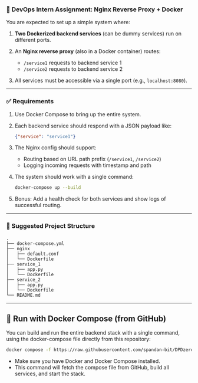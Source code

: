 ### 🧪 **DevOps Intern Assignment: Nginx Reverse Proxy + Docker**

You are expected to set up a simple system where:

1. **Two Dockerized backend services** (can be dummy services) run on different ports.
2. An **Nginx reverse proxy** (also in a Docker container) routes:

   * `/service1` requests to backend service 1
   * `/service2` requests to backend service 2
3. All services must be accessible via a single port (e.g., `localhost:8080`).

---

### ✅ **Requirements**

1. Use Docker Compose to bring up the entire system.
2. Each backend service should respond with a JSON payload like:

   ```json
   {"service": "service1"}
   ```
3. The Nginx config should support:

   * Routing based on URL path prefix (`/service1`, `/service2`)
   * Logging incoming requests with timestamp and path
4. The system should work with a single command:

   ```bash
   docker-compose up --build
   ```
5. Bonus: Add a health check for both services and show logs of successful routing.

---

### 📁 Suggested Project Structure

```
.
├── docker-compose.yml
├── nginx
│   ├── default.conf
│   └── Dockerfile
├── service_1
│   ├── app.py
│   └── Dockerfile
├── service_2
│   ├── app.py
│   └── Dockerfile
└── README.md
```

---
## 🚀 Run with Docker Compose (from GitHub)

You can build and run the entire backend stack with a single command, using the docker-compose file directly from this repository:

```bash
docker compose -f https://raw.githubusercontent.com/spandan-bit/DPDzero-Assigment/main/docker-compose.yml up --build
```

- Make sure you have Docker and Docker Compose installed.
- This command will fetch the compose file from GitHub, build all services, and start the stack.








